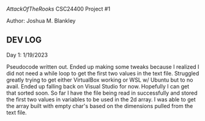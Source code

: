 *AttackOfTheRooks*
CSC24400 Project #1

Author: Joshua M. Blankley


















DEV LOG
--------------------------------------------------------------------------------------------------
Day 1:
1/19/2023

Pseudocode written out. Ended up making some tweaks because I realized I did not need a while loop 
to get the first two values in the text file.
Struggled greatly trying to get either VirtualBox working or WSL w/ Ubuntu but to no avail. Ended 
up falling back on Visual Studio for now. Hopefully I can get that sorted soon.
So far I have the file being read in successfully and stored the first two values in variables to 
be used in the 2d array.
I was able to get the array built with empty char's based on the dimensions pulled from the text
file.

